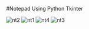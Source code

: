 #Notepad Using Python Tkinter









![nt2](https://user-images.githubusercontent.com/87264935/173215076-f32f38a3-9915-4cea-a7da-e513935f6c5f.png)
![nt1](https://user-images.githubusercontent.com/87264935/173215078-86daddbc-a312-41ac-82cd-414316227c42.png)
![nt4](https://user-images.githubusercontent.com/87264935/173215080-6566ed80-fcf2-4a87-a70d-26c83a96335e.png)
![nt3](https://user-images.githubusercontent.com/87264935/173215081-ec9c63a8-515e-4ff8-9053-f39eb103ca0b.png)
